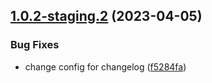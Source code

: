 ## [1.0.2-staging.2](https://github.com/marco-slusalek-amadeus/perfect-workflow/compare/v1.0.2-staging.1...v1.0.2-staging.2) (2023-04-05)


### Bug Fixes

* change config for changelog ([f5284fa](https://github.com/marco-slusalek-amadeus/perfect-workflow/commit/f5284fa8c4a34a69cb33a61bc092b11d1c11ea80))
